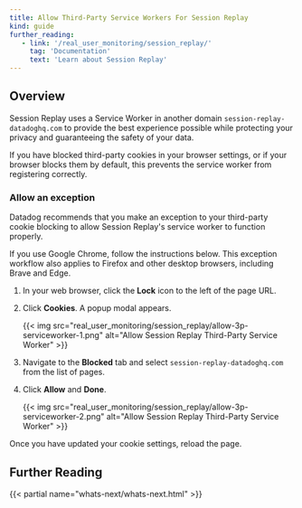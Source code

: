 ```yaml
---
title: Allow Third-Party Service Workers For Session Replay
kind: guide
further_reading:
   - link: '/real_user_monitoring/session_replay/'
     tag: 'Documentation'
     text: 'Learn about Session Replay'
---
```


## Overview

Session Replay uses a Service Worker in another domain `session-replay-datadoghq.com` to provide the best experience possible while protecting your privacy and guaranteeing the safety of your data.

If you have blocked third-party cookies in your browser settings, or if your browser blocks them by default, this prevents the service worker from registering correctly.

### Allow an exception

Datadog recommends that you make an exception to your third-party cookie blocking to allow Session Replay's service worker to function properly.

If you use Google Chrome, follow the instructions below. This exception workflow also applies to Firefox and other desktop browsers, including Brave and Edge.

1. In your web browser, click the **Lock** icon to the left of the page URL.
2. Click **Cookies**. A popup modal appears.

   {{< img src="real_user_monitoring/session_replay/allow-3p-serviceworker-1.png" alt="Allow Session Replay Third-Party Service Worker" >}}

3. Navigate to the **Blocked** tab and select `session-replay-datadoghq.com` from the list of pages.
4. Click **Allow** and **Done**.

   {{< img src="real_user_monitoring/session_replay/allow-3p-serviceworker-2.png" alt="Allow Session Replay Third-Party Service Worker" >}}

Once you have updated your cookie settings, reload the page.

## Further Reading

{{< partial name="whats-next/whats-next.html" >}}
